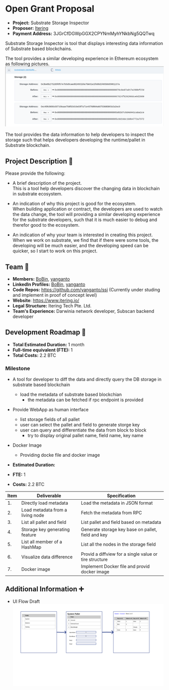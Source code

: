 # Open Grant Proposal

* **Project:** Substrate Storage Inspector
* **Proposer:** [Itering](https://github.com/itering)
* **Payment Address:** 3JGrCfDGWpGGX2CPYNmMyhYNkbNg5QQTwq

Substrate Storage Inspector is tool that displays interesting data information of Substrate based blockchains.  

The tool provides a similar developing experience in Ethereum ecosystem as following pictures.  
![snapshot](https://raw.githubusercontent.com/yanganto/Open-Grants-Program/ssi-draft/applications/substrate_storage_inspector_demo.png)

The tool provides the data information to help developers to inspect the storage such that helps developers developing the runtime/pallet in Substrate blockchain.

## Project Description :page_facing_up: 

Please provide the following:
  * A brief description of the project.  
  This is a tool help developers discover the changing data in blockchain in substrate ecosystem. 

  * An indication of why this project is good for the ecosystem.  
  When building application or contract, the developers are used to watch the data change, the tool will providing a similar developing
  experience for the substrate developers, such that it is much easier to debug and therefor good to the ecosystem.

  * An indication of why your team is interested in creating this project.  
  When we work on substrate, we find that if there were some tools, the developing will be much easier, and the developing speed can be quicker, so I start to work on this project.

## Team :busts_in_silhouette:

* **Members:** [BoBin](https://github.com/freehere107), [yanganto](https://github.com/yanganto)
* **LinkedIn Profiles:**  [BoBin](https://www.linkedin.com/in/sunbobin/), [yanganto](https://www.linkedin.com/in/yanganto/)
* **Code Repos:** https://github.com/yanganto/ssi (Currently under studing and implement in proof of concept level)
* **Website**: https://www.itering.io/
* **Legal Structure:** Itering Tech Pte. Ltd.
* **Team's Experience:** Darwinia network developer, Subscan backend developer

## Development Roadmap :nut_and_bolt: 

* **Total Estimated Duration:** 1 month
* **Full-time equivalent (FTE):** 1
* **Total Costs:** 2.2 BTC

### Milestone 
* A tool for developer to diff the data and directly query the DB storage in substrate based blockchain
  * load the metadata of substrate based blockchian 
    * the metadata can be fetched if rpc endpoint is provided
* Provide WebApp as human interface
  * list storage fields of all pallet
  * user can select the pallet and field to generate storge key 
  * user can query and differentiate the data from block to block
    * try to display original pallet name, field name, key name
* Docker Image
  * Providing docke file and docker image 

* **Estimated Duration:** 
* **FTE:** 1
* **Costs:** 2.2 BTC

| Item | Deliverable                      | Specification                                          |
|------|----------------------------------|--------------------------------------------------------|
| 1.   | Directly load metadata           | Load the metadata in JSON format                       |
| 2.   | Load metadata from a living node | Fetch the metadata from RPC                            |
| 3.   | List all pallet and field        | List pallet and field based on metadata                |
| 4.   | Storage key generating feature   | Generate storage key base on pallet, field and key     |
| 5.   | List all member of a HashMap     | List all the nodes in the storage field                |
| 6.   | Visualize data difference        | Provid a diffview for a single value or tire structure |
| 7.   | Docker image                     | Implement Docker file and provid docker image          |

## Additional Information :heavy_plus_sign: 
* UI Flow Draft
![snapshot](https://raw.githubusercontent.com/yanganto/Open-Grants-Program/ssi-draft/applications/substrate_storage_inspector_flow_draft.png)
